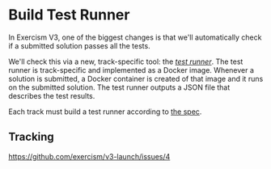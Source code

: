 # Build Test Runner

In Exercism V3, one of the biggest changes is that we'll automatically check if a submitted solution passes all the tests.

We'll check this via a new, track-specific tool: the [_test runner_](https://github.com/exercism/v3-docs/tree/master/anatomy/track-tooling/test-runners). The test runner is track-specific and implemented as a Docker image. Whenever a solution is submitted, a Docker container is created of that image and it runs on the submitted solution. The test runner outputs a JSON file that describes the test results.

Each track must build a test runner according to [the spec](https://github.com/exercism/v3-docs/blob/master/anatomy/track-tooling/test-runners/interface.md).

## Tracking

https://github.com/exercism/v3-launch/issues/4
